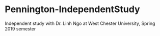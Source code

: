 # Pennington-IndependentStudy
Independent study with Dr. Linh Ngo at West Chester University, Spring 2019 semester
